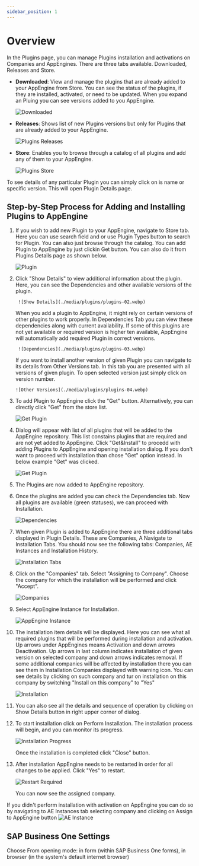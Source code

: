 ```yaml
---
sidebar_position: 1
---
```


# Overview

In the Plugins page, you can manage Plugins installation and activations on Companies and AppEngines. There are three tabs available. Downloaded, Releases and Store.

- **Downloaded**: View and manage the plugins that are already added to your AppEngine from Store. You can see the status of the plugins, if they are installed, activated, or need to be updated. When you expand an Pluing you can see versions added to you AppEngine.

    ![Downloaded](./media/plugins/plugins-downloaded.webp)

- **Releases**: Shows list of new Plugins versions but only for Plugins that are already added to your AppEngine.

    ![Plugins Releases](./media/plugins/plugins-releases.webp)

- **Store**: Enables you to browse through a catalog of all plugins and add any of them to your AppEngine.

    ![Plugins Store](./media/plugins/plugins-store.webp)

To see details of any particular Plugin you can simply click on is name or specific version. This will open Plugin Details page.

## Step-by-Step Process for Adding and Installing Plugins to AppEngine

1. If you wish to add new Plugin to your AppEngine, navigate to Store tab. Here you can use search field and or use Plugin Types button to search for Plugin. You can also just browse through the catalog. You can add Plugin to AppEngine by just clickin Get button. You can also do it from Plugins Details page as shown below.

    ![Plugin](./media/plugins/plugins-01.webp)

2. Click "Show Details" to view additional information about the plugin. Here, you can see the Dependencies and other available versions of the plugin.

        ![Show Details](./media/plugins/plugins-02.webp)

    When you add a plugin to AppEngine, it might rely on certain versions of other plugins to work properly. In Dependencies Tab you can view these dependencies along with current availability. If some of this plugins are not yet available or required version is higher ten available, AppEngine will automatically add required Plugin in correct versions.

        ![Dependencies](./media/plugins/plugins-03.webp)

    If you want to install another version of given Plugin you can navigate to its details from Other Versions tab. In this tab you are presented with all versions of given plugin. To open selected version just simply click on version number.

       ![Other Versions](./media/plugins/plugins-04.webp)

3. To add Plugin to AppEngine click the "Get" button. Alternatively, you can directly click "Get" from the store list.

    ![Get Plugin](./media/plugins/plugins-05.webp)

4. Dialog will appear with list of all plugins that will be added to the AppEngine repository. This list constains plugins that are required and are not yet added to AppEngine. Click "Get&Install" to procedd with adding Plugins to AppEngine and opening installation dialog. If you don't want to proceed with installation than chose "Get" option instead. In below example "Get" was clicked.

    ![Get Plugin](./media/plugins/plugins-06.webp)

5. The Plugins are now added to AppEngine repository.

6. Once the plugins are added you can check the Dependencies tab. Now all plugins are available (green statuses), we can proceed with Installation.

    ![Dependencies](./media/plugins/plugins-08.webp)

7. When given Plugin is added to AppEngine there are three additional tabs displayed in Plugin Details. These are Companies, A Navigate to Installation Tabs. You should now see the following tabs: Companies, AE Instances and Installation History.

    ![Installation Tabs](./media/plugins/plugins-09.png)

8. Click on the "Companies" tab. Select "Assigning to Company". Choose the company for which the installation will be performed and click "Accept".

    ![Companies](./media/plugins/plugins-10.png)

9. Select AppEngine Instance for Installation.

    ![AppEngine Instance](./media/plugins/plugins-10.webp)

10. The installation item details will be displayed. Here you can see what all required plugins that will be performed during installation and activation. Up arrows under AppEngines means Activation and down arrows Deactivation. Up arrows in last column indicates installation of given version on selected company and down arrows indicates removal. If some additional companies will be affected by installation there you can see them in Installation Companies displayed with warning icon. You can see details by clicking on such company and tur on installation on this company by switching "Install on this company" to "Yes"

    ![Installation](./media/plugins/plugins-11.webp)

11. You can also see all the details and sequence of operation by clicking on Show Details button in right upper corner of dialog.

    <!-- TODO: add screenshot -->

12. To start installation click on Perform Installation. The installation process will begin, and you can monitor its progress.

    ![Installation Progress](./media/plugins/plugins-14.webp)

    Once the installation is completed click "Close" button.

13. After installation AppEngine needs to be restarted in order for all changes to be applied. Click "Yes" to restart.

    ![Restart Required](./media/plugins/plugins-15.webp)

    You can now see the assigned company.

If you didn't perform installation with activation on AppEngine you can do so by navigating to AE Instances tab selecting company and clicking on Assign to AppEngine button
        ![AE Instance](./media/plugins/plugins-16.webp)

## SAP Business One Settings

<!-- TODO: Replace with company settings: Configuration -> Companies -> Company Details -> Settings Button -->

Choose From opening mode: in form (within SAP Business One forms), in browser (in the system's default internet browser)
